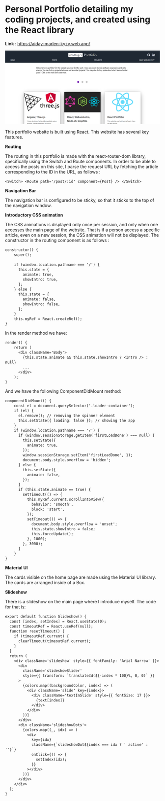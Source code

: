 # Personal Portfolio detailing my coding projects, and created using the React library

<b> Link </b> : https://aiday-marlen-kyzy.web.app/

![Alt text](Capture.png?raw=true "Title")

This portfolio website is built using React. This website has several key features.


<b> Routing </b>


The routing in this portfolio is made with the react-router-dom library, specifically using the Switch and Route components. In order to be able to access the posts on this site, I parse the request URL by fetching the article corresponding to the ID in the URL, as follows :

```
<Switch> <Route path='/post/:id' component={Post} /> </Switch>
```

<b> Navigation Bar </b>


The navigation bar is configured to be sticky, so that it sticks to the top of the navigation window.


<b> Introductory CSS animation </b>


The CSS animations is displayed only once per session, and only when one accesses the main page of the website. That is if a person access a specific article, even on a new session, the CSS animation will not be displayed. The constructor in the routing component is as follows :

```
constructor() {
    super();

    if (window.location.pathname === '/') {
      this.state = {
        animate: true,
        showIntro: true,
      };
    } else {
      this.state = {
        animate: false,
        showIntro: false,
      };
    }
    this.myRef = React.createRef();
}
```

In the render method we have:

```
render() {
    return (
      <div className='Body'>
        {this.state.animate && this.state.showIntro ? <Intro /> : null}
        ...
      </div>
    );
}
```

And we have the following ComponentDidMount method:

```
componentDidMount() {
    const el = document.querySelector('.loader-container');
    if (el) {
      el.remove(); // removing the spinner element
      this.setState({ loading: false }); // showing the app
    }
    if (window.location.pathname === '/') {
      if (window.sessionStorage.getItem('firstLoadDone') === null) {
        this.setState({
          animate: true,
        });
        window.sessionStorage.setItem('firstLoadDone', 1);
        document.body.style.overflow = 'hidden';
      } else {
        this.setState({
          animate: false,
        });
      }
      if (this.state.animate == true) {
        setTimeout(() => {
          this.myRef.current.scrollIntoView({
            behavior: 'smooth',
            block: 'start',
          });
          setTimeout(() => {
            document.body.style.overflow = 'unset';
            this.state.showIntro = false;
            this.forceUpdate();
          }, 1000);
        }, 3000);
      }
    }
}
```

<b> Material UI </b>


The cards visible on the home page are made using the Material UI library. The cards are arranged inside of a Box.


<b> Slideshow </b>


There is a slideshow on the main page where I introduce myself. The code for that is:

```
export default function Slideshow() {
  const [index, setIndex] = React.useState(0);
  const timeoutRef = React.useRef(null);
  function resetTimeout() {
    if (timeoutRef.current) {
      clearTimeout(timeoutRef.current);
    }
  }
  return (
    <div className='slideshow' style={{ fontFamily: 'Arial Narrow' }}>
      <div
        className='slideshowSlider'
        style={{ transform: `translate3d(${-index * 100}%, 0, 0)` }}
      >
        {colors.map((backgroundColor, index) => (
          <div className='slide' key={index}>
            <div className='textInSlide' style={{ fontSize: 17 }}>
              {text[index]}
            </div>
          </div>
        ))}
      </div>
      <div className='slideshowDots'>
        {colors.map((_, idx) => (
          <div
            key={idx}
            className={`slideshowDot${index === idx ? ' active' : ''}`}
            onClick={() => {
              setIndex(idx);
            }}
          ></div>
        ))}
      </div>
    </div>
  );
}
```
